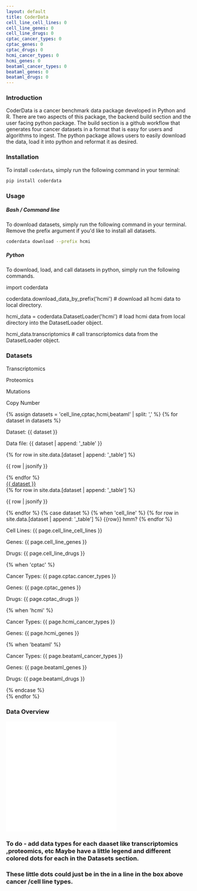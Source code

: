 ```yaml
---
layout: default
title: CoderData
cell_line_cell_lines: 0
cell_line_genes: 0
cell_line_drugs: 0
cptac_cancer_types: 0
cptac_genes: 0
cptac_drugs: 0
hcmi_cancer_types: 0
hcmi_genes: 0
beataml_cancer_types: 0
beataml_genes: 0
beataml_drugs: 0
---
```


<link rel="stylesheet" href="assets/css/style.css">

<!-- # Cancer Omics and Drug Experiment Response Data (`coderdata`) Python Package -->

### Introduction
CoderData is a cancer benchmark data package developed in Python and R. 
There are two aspects of this package, the backend build section and the user facing python package.
The build section is a github workflow that generates four cancer datasets in a format that is easy for users and algorithms to ingest. 
The python package allows users to easily download the data, load it into python and reformat it as desired.

### Installation
To install `coderdata`, simply run the following command in your terminal:

```bash
pip install coderdata
```

### Usage
##### Bash / Command line
To download datasets, simply run the following command in your terminal. Remove the prefix argument if you'd like to install all datasets.

```bash
coderdata download --prefix hcmi
```

##### Python
To download, load, and call datasets in python, simply run the following commands. 
<!-- 
```python
import coderdata
coderdata.download_data_by_prefix('hcmi') # download all hcmi data to local directory.
hcmi_data = coderdata.DatasetLoader('hcmi') # load hcmi data from local directory into the DatasetLoader object.
hcmi_data.transcriptomics # call transcriptomics data from the DatasetLoader object.
``` -->
<div class="code-box">
    <p>import coderdata</p>
    <p>coderdata.download_data_by_prefix('hcmi') # download all hcmi data to local directory.</p>
    <p>hcmi_data = coderdata.DatasetLoader('hcmi') # load hcmi data from local directory into the DatasetLoader object.</p>
    <p>hcmi_data.transcriptomics # call transcriptomics data from the DatasetLoader object.</p>
</div>


### Datasets

<div class="legend">
    <p>Transcriptomics<span class="dot dot_transcriptomics"></span></p>
    <p>Proteomics<span class="dot dot_proteomics"></span></p>
    <p>Mutations<span class="dot dot_mutations"></span></p>
    <p>Copy Number<span class="dot dot_copy_number"></span></p>
</div>

<div class="dataset-section">
    {% assign datasets = 'cell_line,cptac,hcmi,beataml' | split: ',' %}
    {% for dataset in datasets %}
    <p>Dataset: {{ dataset }}</p>
    <p>Data file: {{ dataset | append: '_table' }}</p>
    {% for row in site.data.[dataset | append: '_table'] %}
        <p>{{ row | jsonify }}</p>
    {% endfor %}
    <div class="dataset-container">
        <a href="datasets/{{ dataset }}" class="dataset-link">{{ dataset }}</a>
        <div class="dataset-blurb">
            {% for row in site.data.[dataset | append: '_table'] %}
            <!-- {% unless forloop.first %}  -->
                <span class="dot dot_{{ row[0] | downcase }}"></span> 
                <p>{{ row | jsonify }}</p>
            <!-- {% endunless %} -->
            {% endfor %}
            {% case dataset %}
            {% when 'cell_line' %}
                {% for row in site.data.[dataset | append: '_table'] %}
                    <span class="dot dot_{{ row[0] | downcase }}">{{row}} hmm?</span> 
                {% endfor %}
                <p>Cell Lines: {{ page.cell_line_cell_lines }} </p>
                <p>Genes: {{ page.cell_line_genes }} </p>
                <p>Drugs: {{ page.cell_line_drugs }} </p>
            {% when 'cptac' %}
                <p>Cancer Types: {{ page.cptac.cancer_types }} </p>
                <p>Genes: {{ page.cptac_genes }} </p>
                <p>Drugs: {{ page.cptac_drugs }} </p>
            {% when 'hcmi' %}
                <p>Cancer Types: {{ page.hcmi_cancer_types }} </p>
                <p>Genes: {{ page.hcmi_genes }} </p>
            {% when 'beataml' %}
                <p>Cancer Types: {{ page.beataml_cancer_types }}</p>
                <p>Genes: {{ page.beataml_genes }}</p>
                <p>Drugs: {{ page.beataml_drugs }}</p>
            {% endcase %}
        </div>
    </div>
    {% endfor %}

</div>


<!-- 
<div class="dataset-section">

    <div class="dataset-container">
        <a href="datasets/cell-line" class="dataset-link">Cell Line</a>
        <div class="dataset-blurb">
            <p>Cell Lines: </p>
            <p>Genes: </p>
            <p>Drugs: </p>
        </div>
    </div>

    <div class="dataset-container">
        <a href="datasets/cptac" class="dataset-link">CPTAC</a>
        <div class="dataset-blurb">
            <p>Cancer Types: </p>
            <p>Genes: </p>
            <p>Drugs: </p>
        </div>
    </div>

    <div class="dataset-container">
        <a href="datasets/hcmi" class="dataset-link">HCMI</a>
        <div class="dataset-blurb">
            <p>Cancer Types: </p>
            <p>Genes: </p>
            <p>Drugs: </p>
        </div>
    </div>

    <div class="dataset-container">
        <a href="datasets/beataml" class="dataset-link">BeatAML</a>
        <div class="dataset-blurb">
            <p>Cancer Types: </p>
            <p>Genes: </p>
        </div>
    </div>

</div> -->

### Data Overview

<div class="flex-container"> 
    <div class="flex-item">
        <embed src="{{ 'assets/stats/Fig0_Overview.pdf' | relative_url }}" type="application/pdf" />
    </div>
    <div class="flex-item">
        <embed src="{{ 'assets/stats/Fig5_Sample_Summary.pdf' | relative_url }}" type="application/pdf" />
    </div>
</div>



### To do - add data types for each daaset like transcriptomics ,proteomics, etc Maybe have a little legend and different colored dots for each in the Datasets section.
### These little dots could just be in the in a line in the box above cancer /cell line types.